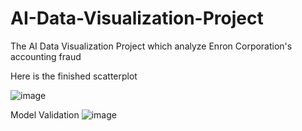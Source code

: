 # AI-Data-Visualization-Project
The AI Data Visualization Project which analyze Enron Corporation's accounting fraud

Here is the finished scatterplot

![image](https://user-images.githubusercontent.com/43610468/140832629-518fdeb6-6109-45fc-9135-ff9c30ecea2f.png)


Model Validation
![image](https://github.com/JWFqaz/AI-Data-Visualization-Project/assets/43610468/c12fb00a-7846-44d2-a057-bbe6198ef96e)

